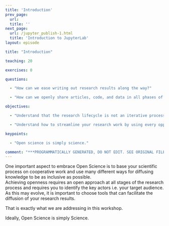 ```yaml
---
title: 'Introduction'
prev_page:
  url: 
  title: ''
next_page:
  url: /jupyter_publish-1.html
  title: 'Introduction to JupyterLab'
layout: episode

title: "Introduction"

teaching: 20

exercises: 0

questions:

  - "How can we ease writing out research results along the way?"

  - "How can we openly share articles, code, and data in all phases of the research process?"

objectives:

  - "Understand that the research lifecycle is not an iterative process"

  - "Understand how to streamline your research work by using every opportunities to share and make publicly available all phases of your research process"

keypoints:

  - "Open science is simply science."

comment: "***PROGRAMMATICALLY GENERATED, DO NOT EDIT. SEE ORIGINAL FILES IN /content***"
---
```


One important aspect to embrace Open Science is to base your scientific process on cooperative work and use many different ways 
for diffusing knowledge to be as inclusive as possible.  
Achieving openness requires an open approach at all stages of the research process and requires you to identify the key actors 
i.e. your target audience. As this may evolve, it is important to choose tools that can facilitate the diffusion of your research results.  

That is exactly what we are addressing in this workshop.

Ideally, Open Science is simply Science.


